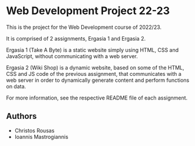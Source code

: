 # Web Development Project 22-23

This is the project for the Web Development course of 2022/23.

It is comprised of 2 assignments, Ergasia 1 and Ergasia 2.

Ergasia 1 (Take A Byte) is a static website simply using HTML, CSS and JavaScript, without communicating with a web server.

Ergasia 2 (Wiki Shop) is a dynamic website, based on some of the HTML, CSS and JS code of the previous assignment, that communicates with a web server in order to dynamically generate content and perform functions on data.

For more information, see the respective README file of each assignment.

## Authors
- Christos Rousas
- Ioannis Mastrogiannis